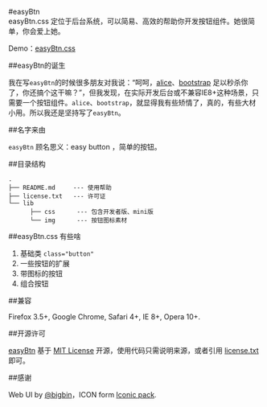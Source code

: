 #easyBtn                                                
easyBtn.css 定位于后台系统，可以简易、高效的帮助你开发按钮组件。她很简单，你会爱上她。

Demo：[easyBtn.css](http://hoosin.github.io/easyBtn/)

##easyBtn的诞生

我在写```easyBtn```的时候很多朋友对我说：“呵呵，[alice](https://github.com/aliceui/aliceui.org)、[bootstrap](https://github.com/twbs/bootstrap) 足以秒杀你了，你还搞个这干嘛？”，但我发现，在实际开发后台或不兼容IE8+这种场景，只需要一个按钮组件。```alice```、```bootstrap```，就显得我有些矫情了，真的，有些大材小用。所以我还是坚持写了```easyBtn```。

##名字来由

```easyBtn``` 顾名思义：easy button ，简单的按钮。

##目录结构

```
.
├── README.md     --- 使用帮助
├── license.txt   --- 许可证
└── lib     
	  ├── css      --- 包含开发者版、mini版
	  └── img      --- 按钮图标素材
```
 
##easyBtn.css 有些啥

1. 基础类 ```class="button"```
2. 一些按钮的扩展
3. 带图标的按钮
4. 组合按钮


##兼容

Firefox 3.5+, Google Chrome, Safari 4+, IE 8+, Opera 10+.

##开源许可

 [easyBtn](https://github.com/hoosin/easyBtn "easyBtn") 基于 [MIT License](http://zh.wikipedia.org/wiki/MIT_License "MIT License") 开源，使用代码只需说明来源，或者引用 [license.txt](http://hoosin.github.io/easyBtn/LICENSE.txt "license.txt")  即可。

##感谢

Web UI by [@bigbin](http://weibo.com/u/1759117577)，ICON form [Iconic pack](https://useiconic.com/open/).

